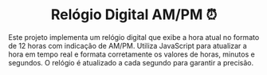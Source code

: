 <h1 align="center">Relógio Digital AM/PM ⏰</h1>
<p>Este projeto implementa um relógio digital que exibe a hora atual no formato de 12 horas com indicação de AM/PM. Utiliza JavaScript para atualizar a hora em tempo real e formata corretamente os valores de horas, minutos e segundos. O relógio é atualizado a cada segundo para garantir a precisão.
</p>
